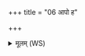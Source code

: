 +++
title = "06 आपो ह"

+++
<details><summary>मूलम् (WS)</summary>

आपो ह यस्य विश्वमायुर्दधाना गर्भं जनयन्त मातरः ।  
तत्र देवानामधि देव आस्त एक स्थूणे विमिते दृढ उग्रे ॥ ७ ॥
</details>